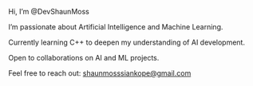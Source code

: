 Hi, I’m @DevShaunMoss

I’m passionate about Artificial Intelligence and Machine Learning.

Currently learning C++ to deepen my understanding of AI development.

Open to collaborations on AI and ML projects.

Feel free to reach out: shaunmosssiankope@gmail.com
